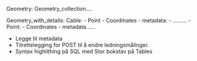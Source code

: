 
Geometry:
Geometry_collection....

Geometry_with_details:
Cable: 
    - Point
      - Coordinates
      - metadata: 
        - .........
    - Point:
      - Coordinates
      - metadata......

- Legge til metadata
- Tilrettelegging for POST til å endre ledningsmålinger.
- Syntax highlithing på SQL med Stor bokstav på Tables



